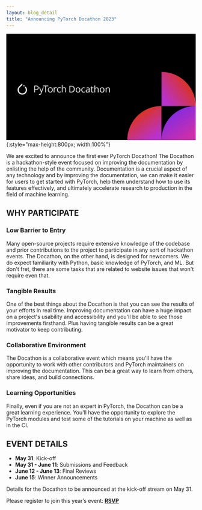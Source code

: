 ```yaml
---
layout: blog_detail
title: "Announcing PyTorch Docathon 2023"
---
```


![PyTorch Docathon](/assets/images/docathon-cover.jpg){:style="max-height:800px; width:100%"}   


We are excited to announce the first ever PyTorch Docathon! The Docathon is a hackathon-style event focused on improving the documentation by enlisting the help of the community. Documentation is a crucial aspect of any technology and by improving the documentation, we can make it easier for users to get started with PyTorch, help them understand how to use its features effectively, and ultimately accelerate research to production in the field of machine learning.


## WHY PARTICIPATE


### Low Barrier to Entry

Many open-source projects require extensive knowledge of the codebase and prior contributions to the project to participate in any sort of hackathon events. The Docathon, on the other hand, is designed for newcomers. We do expect familiarity with Python, basic knowledge of PyTorch, and ML. But don't fret, there are some tasks that are related to website issues that won't require even that.


### Tangible Results

One of the best things about the Docathon is that you can see the results of your efforts in real time. Improving documentation can have a huge impact on a project's usability and accessibility and you'll be able to see those improvements firsthand. Plus having tangible results can be a great motivator to keep contributing.


### Collaborative Environment

The Docathon is a collaborative event which means you'll have the opportunity to work with other contributors and PyTorch maintainers on improving the documentation. This can be a great way to learn from others, share ideas, and build connections. 


### Learning Opportunities

Finally, even if you are not an expert in PyTorch, the Docathon can be a great learning experience. You'll have the opportunity to explore the PyTorch modules and test some of the tutorials on your machine as well as in the CI.


## EVENT DETAILS

* **May 31**: Kick-off
* **May 31 - June 11**:  Submissions and Feedback
* **June 12 - June 13**: Final Reviews
* **June 15**: Winner Announcements

Details for the Docathon to be announced at the kick-off stream on May 31. 

Please register to join this year’s event: [**RSVP**](https://community.linuxfoundation.org/e/mmbqqb/)